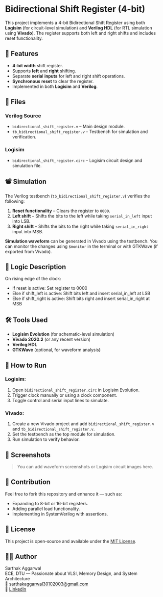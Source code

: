 # Bidirectional Shift Register (4-bit)

This project implements a 4-bit Bidirectional Shift Register using both **Logisim** (for circuit-level simulation) and **Verilog HDL** (for RTL simulation using **Vivado**). The register supports both left and right shifts and includes reset functionality.

## 🔧 Features

- **4-bit width** shift register.
- Supports **left** and **right** shifting.
- Separate **serial inputs** for left and right shift operations.
- **Synchronous reset** to clear the register.
- Implemented in both **Logisim** and **Verilog**.

## 📁 Files

### Verilog Source

- `bidirectional_shift_register.v` – Main design module.
- `tb_bidirectional_shift_register.v` – Testbench for simulation and verification.

### Logisim

- `bidirectional_shift_register.circ` – Logisim circuit design and simulation file.

## 📽️ Simulation

The Verilog testbench (`tb_bidirectional_shift_register.v`) verifies the following:

1. **Reset functionality** – Clears the register to `0000`.
2. **Left shift** – Shifts the bits to the left while taking `serial_in_left` input into LSB.
3. **Right shift** – Shifts the bits to the right while taking `serial_in_right` input into MSB.

**Simulation waveform** can be generated in Vivado using the testbench. You can monitor the changes using `$monitor` in the terminal or with GTKWave (if exported from Vivado).

## 🧠 Logic Description
On rising edge of the clock:
- If reset is active:
Set register to 0000
- Else if shift_left is active:
Shift bits left and insert serial_in_left at LSB
- Else if shift_right is active:
Shift bits right and insert serial_in_right at MSB


## 🛠 Tools Used

- **Logisim Evolution** (for schematic-level simulation)
- **Vivado 2020.2** (or any recent version)
- **Verilog HDL**
- **GTKWave** (optional, for waveform analysis)

## 🧪 How to Run

### Logisim:
1. Open `bidirectional_shift_register.circ` in Logisim Evolution.
2. Trigger clock manually or using a clock component.
3. Toggle control and serial input lines to simulate.

### Vivado:
1. Create a new Vivado project and add `bidirectional_shift_register.v` and `tb_bidirectional_shift_register.v`.
2. Set the testbench as the top module for simulation.
3. Run simulation to verify behavior.

## 📸 Screenshots

> You can add waveform screenshots or Logisim circuit images here.

## 🤝 Contribution

Feel free to fork this repository and enhance it — such as:
- Expanding to 8-bit or 16-bit registers.
- Adding parallel load functionality.
- Implementing in SystemVerilog with assertions.

## 📜 License

This project is open-source and available under the [MIT License](LICENSE).

## 🙋‍♂️ Author

Sarthak Aggarwal  
ECE, DTU — Passionate about VLSI, Memory Design, and System Architecture  
📧 sarthakaggarwal30102003@gmail.com  
🔗 [LinkedIn](https://www.linkedin.com/in/your-profile/)


